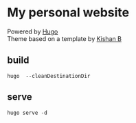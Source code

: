# My personal website

Powered by <a href="https://gohugo.io/">Hugo</a> </br> Theme based on a template by <a href="https://github.com/kishaningithub">Kishan B</a>


## build 

    hugo  --cleanDestinationDir

## serve

    hugo serve -d